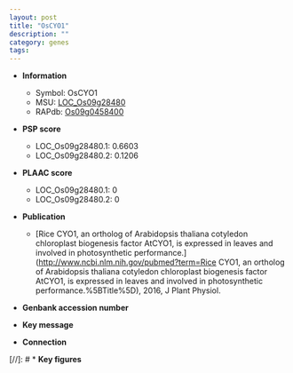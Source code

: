 ```yaml
---
layout: post
title: "OsCYO1"
description: ""
category: genes
tags: 
---
```


* **Information**  
    + Symbol: OsCYO1  
    + MSU: [LOC_Os09g28480](http://rice.plantbiology.msu.edu/cgi-bin/ORF_infopage.cgi?orf=LOC_Os09g28480)  
    + RAPdb: [Os09g0458400](http://rapdb.dna.affrc.go.jp/viewer/gbrowse_details/irgsp1?name=Os09g0458400)  

* **PSP score**  
    + LOC_Os09g28480.1: 0.6603 
    + LOC_Os09g28480.2: 0.1206 

* **PLAAC score**  
    + LOC_Os09g28480.1: 0 
    + LOC_Os09g28480.2: 0 

* **Publication**  
    + [Rice CYO1, an ortholog of Arabidopsis thaliana cotyledon chloroplast biogenesis factor AtCYO1, is expressed in leaves and involved in photosynthetic performance.](http://www.ncbi.nlm.nih.gov/pubmed?term=Rice CYO1, an ortholog of Arabidopsis thaliana cotyledon chloroplast biogenesis factor AtCYO1, is expressed in leaves and involved in photosynthetic performance.%5BTitle%5D), 2016, J Plant Physiol.

* **Genbank accession number**  

* **Key message**  

* **Connection**  

[//]: # * **Key figures**  


